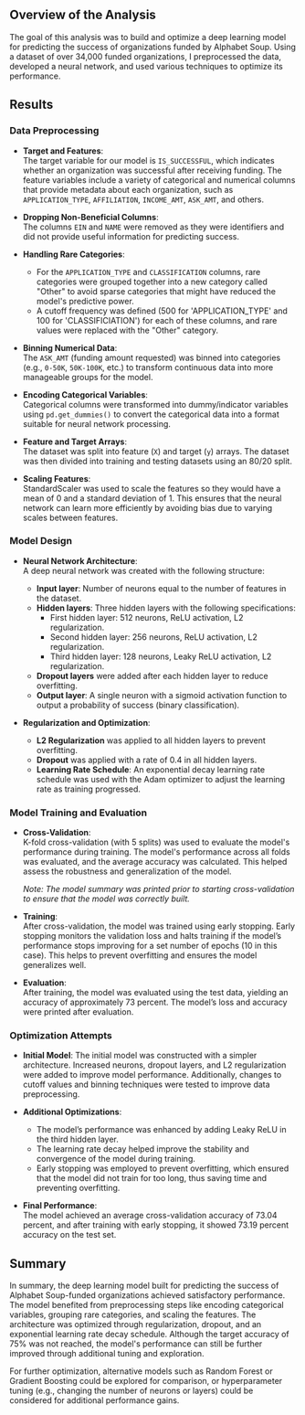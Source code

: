 ## Overview of the Analysis

The goal of this analysis was to build and optimize a deep learning model for predicting the success of organizations funded by Alphabet Soup. Using a dataset of over 34,000 funded organizations, I preprocessed the data, developed a neural network, and used various techniques to optimize its performance.

## Results

### Data Preprocessing

- **Target and Features**:  
  The target variable for our model is `IS_SUCCESSFUL`, which indicates whether an organization was successful after receiving funding. The feature variables include a variety of categorical and numerical columns that provide metadata about each organization, such as `APPLICATION_TYPE`, `AFFILIATION`, `INCOME_AMT`, `ASK_AMT`, and others.

- **Dropping Non-Beneficial Columns**:  
  The columns `EIN` and `NAME` were removed as they were identifiers and did not provide useful information for predicting success.

- **Handling Rare Categories**:  
  - For the `APPLICATION_TYPE` and `CLASSIFICATION` columns, rare categories were grouped together into a new category called "Other" to avoid sparse categories that might have reduced the model's predictive power.
  - A cutoff frequency was defined (500 for 'APPLICATION_TYPE' and 100 for 'CLASSIFICIATION') for each of these columns, and rare values were replaced with the "Other" category.  

- **Binning Numerical Data**:  
  The `ASK_AMT` (funding amount requested) was binned into categories (e.g., `0-50K`, `50K-100K`, etc.) to transform continuous data into more manageable groups for the model.  

- **Encoding Categorical Variables**:  
  Categorical columns were transformed into dummy/indicator variables using `pd.get_dummies()` to convert the categorical data into a format suitable for neural network processing.

- **Feature and Target Arrays**:  
  The dataset was split into feature (`X`) and target (`y`) arrays. The dataset was then divided into training and testing datasets using an 80/20 split.

- **Scaling Features**:  
  StandardScaler was used to scale the features so they would have a mean of 0 and a standard deviation of 1. This ensures that the neural network can learn more efficiently by avoiding bias due to varying scales between features.

### Model Design

- **Neural Network Architecture**:  
  A deep neural network was created with the following structure:
  - **Input layer**: Number of neurons equal to the number of features in the dataset.
  - **Hidden layers**: Three hidden layers with the following specifications:
    - First hidden layer: 512 neurons, ReLU activation, L2 regularization.
    - Second hidden layer: 256 neurons, ReLU activation, L2 regularization.
    - Third hidden layer: 128 neurons, Leaky ReLU activation, L2 regularization.
  - **Dropout layers** were added after each hidden layer to reduce overfitting.
  - **Output layer**: A single neuron with a sigmoid activation function to output a probability of success (binary classification).

- **Regularization and Optimization**:
  - **L2 Regularization** was applied to all hidden layers to prevent overfitting.
  - **Dropout** was applied with a rate of 0.4 in all hidden layers.
  - **Learning Rate Schedule**: An exponential decay learning rate schedule was used with the Adam optimizer to adjust the learning rate as training progressed.

### Model Training and Evaluation

- **Cross-Validation**:  
  K-fold cross-validation (with 5 splits) was used to evaluate the model's performance during training. The model's performance across all folds was evaluated, and the average accuracy was calculated. This helped assess the robustness and generalization of the model.

  *Note: The model summary was printed prior to starting cross-validation to ensure that the model was correctly built.*

- **Training**:  
  After cross-validation, the model was trained using early stopping. Early stopping monitors the validation loss and halts training if the model’s performance stops improving for a set number of epochs (10 in this case). This helps to prevent overfitting and ensures the model generalizes well.

- **Evaluation**:  
  After training, the model was evaluated using the test data, yielding an accuracy of approximately 73 percent. The model’s loss and accuracy were printed after evaluation.

### Optimization Attempts

- **Initial Model**: The initial model was constructed with a simpler architecture. Increased neurons, dropout layers, and L2 regularization were added to improve model performance. Additionally, changes to cutoff values and binning techniques were tested to improve data preprocessing.

- **Additional Optimizations**:
  - The model’s performance was enhanced by adding Leaky ReLU in the third hidden layer.
  - The learning rate decay helped improve the stability and convergence of the model during training.
  - Early stopping was employed to prevent overfitting, which ensured that the model did not train for too long, thus saving time and preventing overfitting.

- **Final Performance**:  
  The model achieved an average cross-validation accuracy of 73.04 percent, and after training with early stopping, it showed 73.19 percent accuracy on the test set.

## Summary

In summary, the deep learning model built for predicting the success of Alphabet Soup-funded organizations achieved satisfactory performance. The model benefited from preprocessing steps like encoding categorical variables, grouping rare categories, and scaling the features. The architecture was optimized through regularization, dropout, and an exponential learning rate decay schedule. Although the target accuracy of 75% was not reached, the model's performance can still be further improved through additional tuning and exploration.

For further optimization, alternative models such as Random Forest or Gradient Boosting could be explored for comparison, or hyperparameter tuning (e.g., changing the number of neurons or layers) could be considered for additional performance gains.
